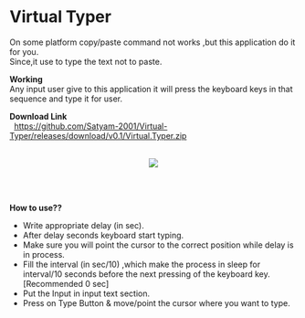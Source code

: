 # Virtual Typer

On some platform copy/paste command not works ,but this application do it for you.<br />
Since,it use to type the text not to paste.  

**Working** <br />
Any input user give to this application it will press the keyboard keys in that sequence and type it for user. <br />

**Download Link** <br />
&nbsp; https://github.com/Satyam-2001/Virtual-Typer/releases/download/v0.1/Virtual.Typer.zip
<br />
<br />
<p align="center">
  <img src="https://user-images.githubusercontent.com/88069082/132242221-366deee5-c49e-4ff6-b220-6d12d659f00f.png"/>
</p>
<br />
<br />

**How to use??**
<br />
* Write appropriate delay (in sec). 
* After delay seconds keyboard start typing. 
* Make sure you will point the cursor to the correct position while delay is in process.
* Fill the interval (in sec/10) ,which make the process in sleep for interval/10 seconds before the next pressing of the keyboard key.[Recommended 0 sec]
* Put the Input in input text section.
* Press on Type Button & move/point the cursor where you want to type.
